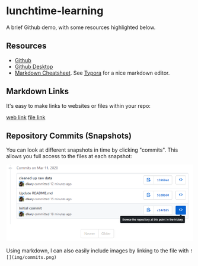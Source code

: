 # lunchtime-learning
A brief Github demo, with some resources highlighted below.

## Resources
- [Github](https://github.com/)
- [Github Desktop](https://desktop.github.com/)
- [Markdown Cheatsheet](https://github.com/adam-p/markdown-here/wiki/Markdown-Cheatsheet#images). See [Typora](https://typora.io/) for a nice markdown editor.

## Markdown Links
It's easy to make links to websites or files within your repo:

[web link](https://github.com/)
[file link](data/raw/input.xlsx)

## Repository Commits (Snapshots)
You can look at different snapshots in time by clicking "commits". This allows you full access to the files at each snapshot:

![](img/commits.png)

Using markdown, I can also easily include images by linking to the file with `![](img/commits.png)`